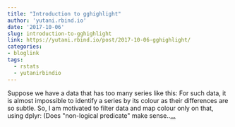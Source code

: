 ```yaml
---
title: "Introduction to gghighlight"
author: 'yutani.rbind.io'
date: '2017-10-06'
slug: introduction-to-gghighlight
link: https://yutani.rbind.io/post/2017-10-06-gghighlight/
categories:
- bloglink
tags:
  - rstats
  - yutanirbindio
---
```


Suppose we have a data that has too many series like this: For such data, it is almost impossible to identify a series by its colour as their differences are so subtle. So, I am motivated to filter data and map colour only on that, using dplyr: (Does "non-logical predicate" make sense..[... <i class="fas fa-external-link-alt"></i>](https://yutani.rbind.io/post/2017-10-06-gghighlight/)

